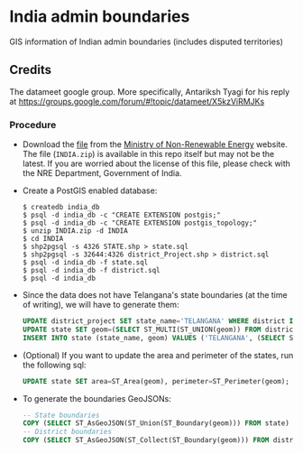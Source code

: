 # India admin boundaries
GIS information of Indian admin boundaries (includes disputed territories)

## Credits
The datameet google group. More specifically, Antariksh Tyagi for his reply at https://groups.google.com/forum/#!topic/datameet/X5kzViRMJKs

### Procedure
* Download the [file](http://mnre.gov.in/sec/INDIA.zip) from the [Ministry of Non-Renewable Energy](http://mnre.gov.in/sec/solar-assmnt.htm) website.
  The file (`INDIA.zip`) is available in this repo itself but may not be the latest. If you are worried about the license of this file, please check
  with the NRE Department, Government of India.
* Create a PostGIS enabled database:

  ```shell
  $ createdb india_db
  $ psql -d india_db -c "CREATE EXTENSION postgis;"
  $ psql -d india_db -c "CREATE EXTENSION postgis_topology;"
  $ unzip INDIA.zip -d INDIA
  $ cd INDIA
  $ shp2pgsql -s 4326 STATE.shp > state.sql
  $ shp2pgsql -s 32644:4326 district_Project.shp > district.sql
  $ psql -d india_db -f state.sql
  $ psql -d india_db -f district.sql
  $ psql -d india_db
  ```
* Since the data does not have Telangana's state boundaries (at the time of writing), we will have to generate them:

  ```sql
  UPDATE district_project SET state_name='TELANGANA' WHERE district IN ('ADILABAD', 'HYDERABAD (CAPITAL)', 'KARIMNAGAR', 'KHAMMAM', 'MAHBUBNAGAR', 'SANGAREDDI (MEDAK)', 'NALGONDA', 'NIZAMABAD', 'RANGAREDDI', 'WARANGAL');
  UPDATE state SET geom=(SELECT ST_MULTI(ST_UNION(geom)) FROM district_project WHERE state_name='ANDHRA PRADESH') WHERE state_name='ANDHRA PRADESH';
  INSERT INTO state (state_name, geom) VALUES ('TELANGANA', (SELECT ST_MULTI(ST_UNION(geom)) FROM district_project WHERE state_name='TELANGANA'));
  ```
* (Optional) If you want to update the area and perimeter of the states, run the following sql:

  ```sql
  UPDATE state SET area=ST_Area(geom), perimeter=ST_Perimeter(geom);
  ```
* To generate the boundaries GeoJSONs:

  ```sql
  -- State boundaries
  COPY (SELECT ST_AsGeoJSON(ST_Union(ST_Boundary(geom))) FROM state) TO '/tmp/state_boundary.geojson';
  -- District boundaries
  COPY (SELECT ST_AsGeoJSON(ST_Collect(ST_Boundary(geom))) FROM district_project) TO '/tmp/district_boundary.geojson';
  ```

